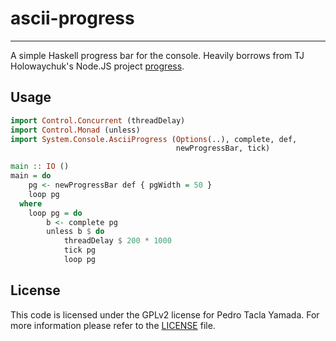 ascii-progress
==============
- - -
A simple Haskell progress bar for the console. Heavily borrows from TJ
Holowaychuk's Node.JS project [progress](https://github.com/tj/node-progress).

## Usage
```haskell
import Control.Concurrent (threadDelay)
import Control.Monad (unless)
import System.Console.AsciiProgress (Options(..), complete, def,
                                     newProgressBar, tick)

main :: IO ()
main = do
    pg <- newProgressBar def { pgWidth = 50 }
    loop pg
  where
    loop pg = do
        b <- complete pg
        unless b $ do
            threadDelay $ 200 * 1000
            tick pg
            loop pg
```

## License
This code is licensed under the GPLv2 license for Pedro Tacla Yamada. For more
information please refer to the [LICENSE](/LICENSE) file.
